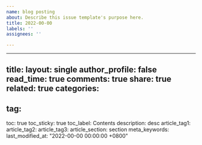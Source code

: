 ```yaml
---
name: blog posting
about: Describe this issue template's purpose here.
title: 2022-00-00
labels: ''
assignees: ''

---
```


---
title: 
layout: single
author_profile: false
read_time: true
comments: true
share: true
related: true
categories:
  - 
tag:
  - 
toc: true
toc_sticky: true
toc_label: Contents
description: desc
article_tag1: 
article_tag2: 
article_tag3: 
article_section: section
meta_keywords:
last_modified_at: "2022-00-00 00:00:00 +0800"
